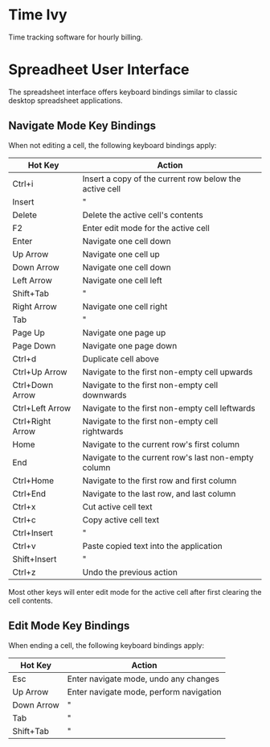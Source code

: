 # Time Ivy

Time tracking software for hourly billing.

# Spreadheet User Interface

The spreadsheet interface offers keyboard bindings similar to classic
desktop spreadsheet applications.

## Navigate Mode Key Bindings

When not editing a cell, the following keyboard bindings apply:

Hot Key          | Action
---              | ---
Ctrl+i           | Insert a copy of the current row below the active cell
Insert           | "
Delete           | Delete the active cell's contents
F2               | Enter edit mode for the active cell
Enter            | Navigate one cell down
Up Arrow         | Navigate one cell up
Down Arrow       | Navigate one cell down
Left Arrow       | Navigate one cell left
Shift+Tab        | "
Right Arrow      | Navigate one cell right
Tab              | "
Page Up          | Navigate one page up
Page Down        | Navigate one page down
Ctrl+d           | Duplicate cell above
Ctrl+Up Arrow    | Navigate to the first non-empty cell upwards
Ctrl+Down Arrow  | Navigate to the first non-empty cell downwards
Ctrl+Left Arrow  | Navigate to the first non-empty cell leftwards
Ctrl+Right Arrow | Navigate to the first non-empty cell rightwards
Home             | Navigate to the current row's first column
End              | Navigate to the current row's last non-empty column
Ctrl+Home        | Navigate to the first row and first column
Ctrl+End         | Navigate to the last row, and last column
Ctrl+x           | Cut active cell text
Ctrl+c           | Copy active cell text
Ctrl+Insert      | "
Ctrl+v           | Paste copied text into the application
Shift+Insert     | "
Ctrl+z           | Undo the previous action

Most other keys will enter edit mode for the active cell after first
clearing the cell contents.

## Edit Mode Key Bindings

When ending a cell, the following keyboard bindings apply:

Hot Key     | Action
---         | ---
Esc         | Enter navigate mode, undo any changes
Up Arrow    | Enter navigate mode, perform navigation
Down Arrow  | "
Tab         | "
Shift+Tab   | "

